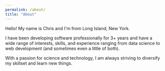 ```yaml
---
permalink: /about/
title: "About"
---
```


Hello! My name is Chris and I'm from Long Island, New York.

I have been developing software professionally for 3+ years and have a wide range of interests, skills, and experience ranging from data science to web development (and sometimes even a little of both).

With a passion for science and technology, I am always striving to diversify my skillset and learn new things.
